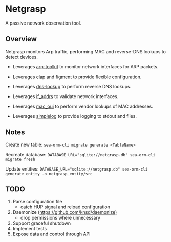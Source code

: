 # Netgrasp

A passive network observation tool.

## Overview

Netgrasp monitors Arp traffic, performing MAC and reverse-DNS lookups to detect devices.

* Leverages [arp-toolkit](https://crates.io/crates/arp-toolkit) to monitor network interfaces for ARP packets.
* Leverages [clap](https://crates.io/crates/clap) and [figment](https://crates.io/crates/figment) to provide flexible configuration.
* Leverages [dns-lookup](https://crates.io/crates/dns-lookup/) to perform reverse DNS lookups.
* Leverages [if_addrs](https://crates.io/crates/if_addrs) to validate network interfaces.
* Leverages [mac_oui](https://crates.io/crates/mac_oui) to perform vendor lookups of MAC addresses.


* Leverages [simplelog](https://lib.rs/crates/simplelog) to provide logging to stdout and files.

## Notes

Create new table:
    ```
    sea-orm-cli migrate generate <TableName>
    ```

Recreate database:
    ```
    DATABASE_URL="sqlite://netgrasp.db" sea-orm-cli migrate fresh
    ```

Update entities:
    ```
    DATABASE_URL="sqlite://netgrasp.db" sea-orm-cli generate entity -o netgrasp_entity/src
    ```

## TODO

1. Parse configuration file
    * catch HUP signal and reload configuration
1. Daemonize (<https://github.com/knsd/daemonize)>
    * drop permissions where unnecessary
1. Support graceful shutdown
1. Implement tests
1. Expose data and control through API

